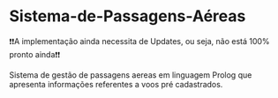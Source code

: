 # Sistema-de-Passagens-Aéreas

<p>❗❗A implementação ainda necessita de Updates, ou seja, não está 100% pronto ainda❗❗</p>

<p>Sistema de gestão de passagens aereas em linguagem Prolog que apresenta informações referentes a voos pré cadastrados.</p>
